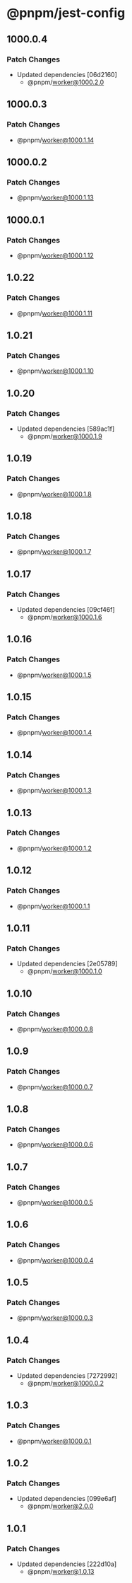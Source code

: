 # @pnpm/jest-config

## 1000.0.4

### Patch Changes

- Updated dependencies [06d2160]
  - @pnpm/worker@1000.2.0

## 1000.0.3

### Patch Changes

- @pnpm/worker@1000.1.14

## 1000.0.2

### Patch Changes

- @pnpm/worker@1000.1.13

## 1000.0.1

### Patch Changes

- @pnpm/worker@1000.1.12

## 1.0.22

### Patch Changes

- @pnpm/worker@1000.1.11

## 1.0.21

### Patch Changes

- @pnpm/worker@1000.1.10

## 1.0.20

### Patch Changes

- Updated dependencies [589ac1f]
  - @pnpm/worker@1000.1.9

## 1.0.19

### Patch Changes

- @pnpm/worker@1000.1.8

## 1.0.18

### Patch Changes

- @pnpm/worker@1000.1.7

## 1.0.17

### Patch Changes

- Updated dependencies [09cf46f]
  - @pnpm/worker@1000.1.6

## 1.0.16

### Patch Changes

- @pnpm/worker@1000.1.5

## 1.0.15

### Patch Changes

- @pnpm/worker@1000.1.4

## 1.0.14

### Patch Changes

- @pnpm/worker@1000.1.3

## 1.0.13

### Patch Changes

- @pnpm/worker@1000.1.2

## 1.0.12

### Patch Changes

- @pnpm/worker@1000.1.1

## 1.0.11

### Patch Changes

- Updated dependencies [2e05789]
  - @pnpm/worker@1000.1.0

## 1.0.10

### Patch Changes

- @pnpm/worker@1000.0.8

## 1.0.9

### Patch Changes

- @pnpm/worker@1000.0.7

## 1.0.8

### Patch Changes

- @pnpm/worker@1000.0.6

## 1.0.7

### Patch Changes

- @pnpm/worker@1000.0.5

## 1.0.6

### Patch Changes

- @pnpm/worker@1000.0.4

## 1.0.5

### Patch Changes

- @pnpm/worker@1000.0.3

## 1.0.4

### Patch Changes

- Updated dependencies [7272992]
  - @pnpm/worker@1000.0.2

## 1.0.3

### Patch Changes

- @pnpm/worker@1000.0.1

## 1.0.2

### Patch Changes

- Updated dependencies [099e6af]
  - @pnpm/worker@2.0.0

## 1.0.1

### Patch Changes

- Updated dependencies [222d10a]
  - @pnpm/worker@1.0.13
